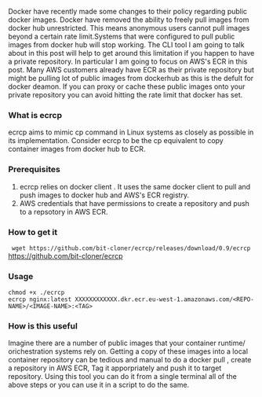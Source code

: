 Docker have recently made some changes to their policy regarding public docker images. Docker have removed the ability to freely pull images from docker hub
unrestricted. This means anonymous users cannot pull images beyond a certain rate limit.Systems that were configured to pull public images from docker hub will 
stop working. The CLI tool I am going to talk about in this post will help to get around this limitation if you happen to have a private repository. In particular 
I am going to focus on AWS's ECR in this post. Many AWS customers already have ECR as their private repository but might be pulling lot of public images from dockerhub
as this is the defult for docker deamon. If you can proxy or cache these public images onto your private repository you can avoid hitting the rate limit that docker has set.

### What is ecrcp
ecrcp aims to mimic cp command in Linux systems as closely as possible in its implementation. Consider ecrcp to be the cp equivalent to copy container images from docker hub to
ECR. 

### Prerequisites
1. ecrcp relies on docker client . It uses the same docker client to pull and push images to docker hub and AWS's ECR registry. 
2. AWS credentials that have permissions to create a repository and push to a repsotory in AWS ECR.

### How to get it
``` wget https://github.com/bit-cloner/ecrcp/releases/download/0.9/ecrcp```
https://github.com/bit-cloner/ecrcp

### Usage
``` 
chmod +x ./ecrcp
ecrcp nginx:latest XXXXXXXXXXXX.dkr.ecr.eu-west-1.amazonaws.com/<REPO-NAME>/<IMAGE-NAME>:<TAG> 
```
### How is this useful 

Imagine there are a number of public images that your container runtime/ orichestration systems rely on. Getting a copy of these images into a local container repository can be tedious and manual to
do a docker pull , create a repository in AWS ECR, Tag it apporpriately and push it to target repository. Using this tool you can do it from a single terminal all of the above steps or you can
use it in a script to do the same. 